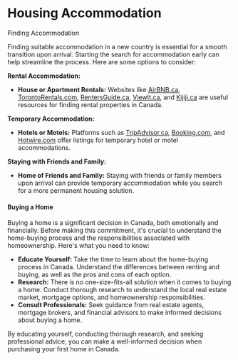 # Housing Accommodation

Finding Accommodation

Finding suitable accommodation in a new country is essential for a smooth transition upon arrival. Starting the search for accommodation early can help streamline the process. Here are some options to consider:

**Rental Accommodation:**

* **House or Apartment Rentals:** Websites like [AirBNB.ca](https://www.airbnb.ca), [TorontoRentals.com](https://www.torontorentals.com/), [RentersGuide.ca](https://www.rentersguide.ca/), [ViewIt.ca](https://www.viewit.ca/), and [Kijiji.ca](https://www.kijiji.ca/) are useful resources for finding rental properties in Canada.

**Temporary Accommodation:**

* **Hotels or Motels:** Platforms such as [TripAdvisor.ca](https://www.tripadvisor.ca/), [Booking.com](https://www.booking.com/), and [Hotwire.com](https://www.hotwire.com/) offer listings for temporary hotel or motel accommodations.

**Staying with Friends and Family:**

* **Home of Friends and Family:** Staying with friends or family members upon arrival can provide temporary accommodation while you search for a more permanent housing solution.

#### Buying a Home

Buying a home is a significant decision in Canada, both emotionally and financially. Before making this commitment, it's crucial to understand the home-buying process and the responsibilities associated with homeownership. Here's what you need to know:

* **Educate Yourself:** Take the time to learn about the home-buying process in Canada. Understand the differences between renting and buying, as well as the pros and cons of each option.
* **Research:** There is no one-size-fits-all solution when it comes to buying a home. Conduct thorough research to understand the local real estate market, mortgage options, and homeownership responsibilities.
* **Consult Professionals:** Seek guidance from real estate agents, mortgage brokers, and financial advisors to make informed decisions about buying a home.

By educating yourself, conducting thorough research, and seeking professional advice, you can make a well-informed decision when purchasing your first home in Canada.
